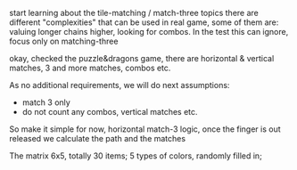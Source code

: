 start learning about the tile-matching / match-three topics
there are different "complexities" that can be used in real game, some of them are: valuing longer chains higher, looking for combos. In the test this can ignore, focus only on matching-three

okay, checked the puzzle&dragons game, there are horizontal & vertical matches, 3 and more matches, combos etc.

As no additional requirements, we will do next assumptions:

- match 3 only
- do not count any combos, vertical matches etc.

So make it simple for now, horizontal match-3 logic, once the finger is out released we calculate the path and the matches

The matrix 6x5, totally 30 items; 5 types of colors, randomly filled in;

